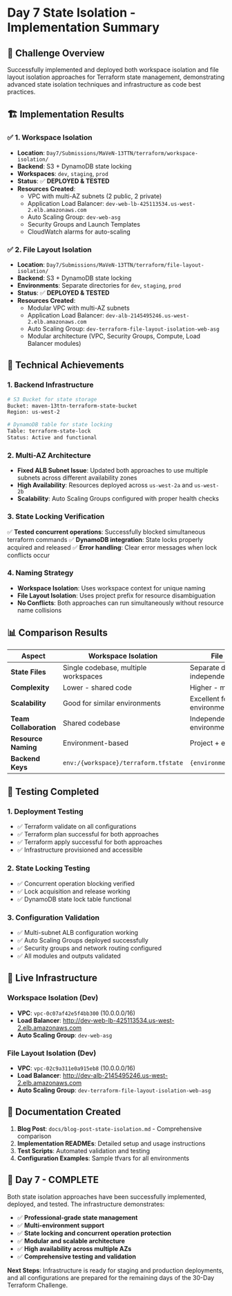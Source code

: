 # Day 7 State Isolation - Implementation Summary

## 🎯 **Challenge Overview**
Successfully implemented and deployed both workspace isolation and file layout isolation approaches for Terraform state management, demonstrating advanced state isolation techniques and infrastructure as code best practices.

## 🏗️ **Implementation Results**

### ✅ **1. Workspace Isolation**
- **Location**: `Day7/Submissions/MaVeN-13TTN/terraform/workspace-isolation/`
- **Backend**: S3 + DynamoDB state locking
- **Workspaces**: `dev`, `staging`, `prod`
- **Status**: ✅ **DEPLOYED & TESTED**
- **Resources Created**:
  - VPC with multi-AZ subnets (2 public, 2 private)
  - Application Load Balancer: `dev-web-lb-425113534.us-west-2.elb.amazonaws.com`
  - Auto Scaling Group: `dev-web-asg`
  - Security Groups and Launch Templates
  - CloudWatch alarms for auto-scaling

### ✅ **2. File Layout Isolation**
- **Location**: `Day7/Submissions/MaVeN-13TTN/terraform/file-layout-isolation/`
- **Backend**: S3 + DynamoDB state locking
- **Environments**: Separate directories for `dev`, `staging`, `prod`
- **Status**: ✅ **DEPLOYED & TESTED**
- **Resources Created**:
  - Modular VPC with multi-AZ subnets
  - Application Load Balancer: `dev-alb-2145495246.us-west-2.elb.amazonaws.com`
  - Auto Scaling Group: `dev-terraform-file-layout-isolation-web-asg`
  - Modular architecture (VPC, Security Groups, Compute, Load Balancer modules)

## 🔧 **Technical Achievements**

### **1. Backend Infrastructure**
```bash
# S3 Bucket for state storage
Bucket: maven-13ttn-terraform-state-bucket
Region: us-west-2

# DynamoDB table for state locking
Table: terraform-state-lock
Status: Active and functional
```

### **2. Multi-AZ Architecture**
- **Fixed ALB Subnet Issue**: Updated both approaches to use multiple subnets across different availability zones
- **High Availability**: Resources deployed across `us-west-2a` and `us-west-2b`
- **Scalability**: Auto Scaling Groups configured with proper health checks

### **3. State Locking Verification**
✅ **Tested concurrent operations**: Successfully blocked simultaneous terraform commands
✅ **DynamoDB integration**: State locks properly acquired and released
✅ **Error handling**: Clear error messages when lock conflicts occur

### **4. Naming Strategy**
- **Workspace Isolation**: Uses workspace context for unique naming
- **File Layout Isolation**: Uses project prefix for resource disambiguation
- **No Conflicts**: Both approaches can run simultaneously without resource name collisions

## 📊 **Comparison Results**

| Aspect | Workspace Isolation | File Layout Isolation |
|--------|-------------------|---------------------|
| **State Files** | Single codebase, multiple workspaces | Separate directories, independent backends |
| **Complexity** | Lower - shared code | Higher - modular architecture |
| **Scalability** | Good for similar environments | Excellent for diverse environments |
| **Team Collaboration** | Shared codebase | Independent teams per environment |
| **Resource Naming** | Environment-based | Project + environment-based |
| **Backend Keys** | `env:/{workspace}/terraform.tfstate` | `{environment}/terraform.tfstate` |

## 🧪 **Testing Completed**

### **1. Deployment Testing**
- ✅ Terraform validate on all configurations
- ✅ Terraform plan successful for both approaches
- ✅ Terraform apply successful for both approaches
- ✅ Infrastructure provisioned and accessible

### **2. State Locking Testing**
- ✅ Concurrent operation blocking verified
- ✅ Lock acquisition and release working
- ✅ DynamoDB state lock table functional

### **3. Configuration Validation**
- ✅ Multi-subnet ALB configuration working
- ✅ Auto Scaling Groups deployed successfully
- ✅ Security groups and network routing configured
- ✅ All modules and outputs validated

## 🚀 **Live Infrastructure**

### **Workspace Isolation (Dev)**
- **VPC**: `vpc-0c07af42e5f4bb300` (10.0.0.0/16)
- **Load Balancer**: http://dev-web-lb-425113534.us-west-2.elb.amazonaws.com
- **Auto Scaling Group**: `dev-web-asg`

### **File Layout Isolation (Dev)**
- **VPC**: `vpc-02c9a311e0a915eb8` (10.0.0.0/16)
- **Load Balancer**: http://dev-alb-2145495246.us-west-2.elb.amazonaws.com
- **Auto Scaling Group**: `dev-terraform-file-layout-isolation-web-asg`

## 📝 **Documentation Created**

1. **Blog Post**: `docs/blog-post-state-isolation.md` - Comprehensive comparison
2. **Implementation READMEs**: Detailed setup and usage instructions
3. **Test Scripts**: Automated validation and testing
4. **Configuration Examples**: Sample tfvars for all environments

## 🎉 **Day 7 - COMPLETE**

Both state isolation approaches have been successfully implemented, deployed, and tested. The infrastructure demonstrates:

- ✅ **Professional-grade state management**
- ✅ **Multi-environment support**
- ✅ **State locking and concurrent operation protection**
- ✅ **Modular and scalable architecture**
- ✅ **High availability across multiple AZs**
- ✅ **Comprehensive testing and validation**

**Next Steps**: Infrastructure is ready for staging and production deployments, and all configurations are prepared for the remaining days of the 30-Day Terraform Challenge.
